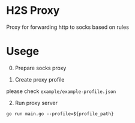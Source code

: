 # H2S Proxy

Proxy for forwarding http to socks based on rules

# Usege

0. Prepare socks proxy

1. Create proxy profile

please check `example/example-profile.json`

2. Run proxy server 
```
go run main.go --profile=${profile_path}
```
